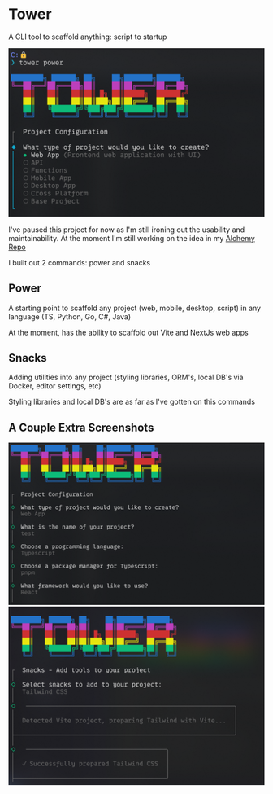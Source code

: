 # Tower

A CLI tool to scaffold anything: script to startup

![Splash](./imgs/image.png)

I've paused this project for now as I'm still ironing out the usability and maintainability. At the moment I'm still working on the idea in my [Alchemy Repo](https://github.com/toastdave/alchemy)

I built out 2 commands: power and snacks

## Power

A starting point to scaffold any project (web, mobile, desktop, script) in any language (TS, Python, Go, C#, Java)

At the moment, has the ability to scaffold out Vite and NextJs web apps

## Snacks

Adding utilities into any project (styling libraries, ORM's, local DB's via Docker, editor settings, etc)

Styling libraries and local DB's are as far as I've gotten on this commands

## A Couple Extra Screenshots

![options](./imgs/image2.png)
![snacks](./imgs/image3.png)
